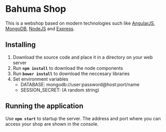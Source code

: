 # Bahuma Shop 

This is a webshop based on modern technologies such like [AngularJS](https://angularjs.org), [MongoDB](https://www.mongodb.org), [NodeJS](https://nodejs.org) and [Express](http://expressjs.com).


## Installing

1. Download the source code and place it in a directory on your web server
2. Run **`npm install`** to download the node components
3. Run **`bower install`** to download the neccesary libraries
4. Set environment variables
   - DATABASE: mongodb://user:password@host:port/name
   - SESSION_SECRET: (A random string)

## Running the application

Use **`npm start`** to startup the server. The address and port where you can access your shop are shown in the console.
